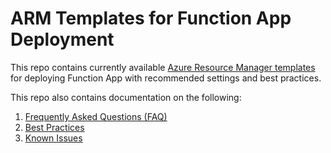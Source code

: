 # ARM Templates for Function App Deployment

This repo contains currently available <a href="https://github.com/patelchandni/arm-template-functions-deployment/tree/main/templates">Azure Resource Manager templates</a> for deploying Function App with recommended settings and best practices.

This repo also contains documentation on the following:

1. <a href="https://github.com/patelchandni/arm-template-functions-deployment/blob/main/documentation/FAQs.md">Frequently Asked Questions (FAQ)</a>
2. <a href="">Best Practices</a>
3. <a href="">Known Issues</a>
